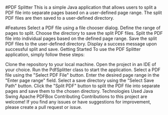 #PDF Splitter
This is a simple Java application that allows users to split a PDF file into separate pages based on a user-defined page range. The split PDF files are then saved to a user-defined directory.

#Features
Select a PDF file using a file chooser dialog.
Define the range of pages to split.
Choose the directory to save the split PDF files.
Split the PDF file into individual pages based on the defined page range.
Save the split PDF files to the user-defined directory.
Display a success message upon successful split and save.
Getting Started
To use the PDF Splitter application, simply follow these steps:

Clone the repository to your local machine.
Open the project in an IDE of your choice.
Run the PdfSplitter class to start the application.
Select a PDF file using the "Select PDF File" button.
Enter the desired page range in the "Enter page range" field.
Select a save directory using the "Select Save Path" button.
Click the "Split PDF" button to split the PDF file into separate pages and save them to the chosen directory.
Technologies Used
Java
Swing
Apache PDFBox
Contributing
Contributions to this project are welcome! If you find any issues or have suggestions for improvement, please create a pull request or issue.


